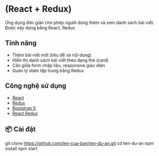 # (React + Redux)

Ứng dụng đơn giản cho phép người dùng thêm và xem danh sách bài viết. Được xây dựng bằng React, Redux

## Tính năng
- Thêm bài viết mới (tiêu đề và nội dung)
- Hiển thị danh sách bài viết theo dạng thẻ (card)
- Căn giữa form nhập liệu, responsive giao diện
- Quản lý state tập trung bằng Redux
## Công nghệ sử dụng
- [React](https://reactjs.org/)
- [Redux](https://redux.js.org/)
- [Bootstrap 5](https://getbootstrap.com/)
- [React Redux](https://react-redux.js.org/)

## 📦 Cài đặt

git clone https://github.com/ten-cua-ban/ten-du-an.git
cd ten-du-an
npm install
npm start

